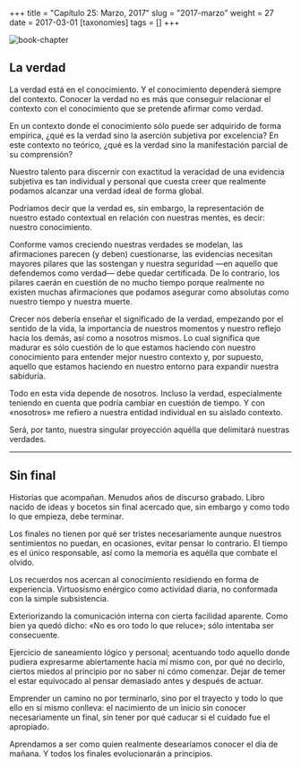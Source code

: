 +++
title = "Capítulo 25: Marzo, 2017"
slug = "2017-marzo"
weight = 27
date = 2017-03-01
[taxonomies]
tags = []
+++

![book-chapter](/images/books/oeur/25.jpg)

## La verdad

La verdad está en el conocimiento. Y el conocimiento dependerá siempre del contexto. Conocer la verdad no es más que conseguir relacionar el contexto con el conocimiento que se pretende afirmar como verdad.

En un contexto donde el conocimiento sólo puede ser adquirido de forma empírica, ¿qué es la verdad sino la aserción subjetiva por excelencia? En este contexto no teórico, ¿qué es la verdad sino la manifestación parcial de su comprensión?

Nuestro talento para discernir con exactitud la veracidad de una evidencia subjetiva es tan individual y personal que cuesta creer que realmente podamos alcanzar una verdad ideal de forma global.

Podríamos decir que la verdad es, sin embargo, la representación de nuestro estado contextual en relación con nuestras mentes, es decir: nuestro conocimiento.

Conforme vamos creciendo nuestras verdades se modelan, las afirmaciones parecen (y deben) cuestionarse, las evidencias necesitan mayores pilares que las sostengan y nuestra seguridad —en aquello que defendemos como verdad— debe quedar certificada. De lo contrario, los pilares caerán en cuestión de no mucho tiempo porque realmente no existen muchas afirmaciones que podamos asegurar como absolutas como nuestro tiempo y nuestra muerte.

Crecer nos debería enseñar el significado de la verdad, empezando por el sentido de la vida, la importancia de nuestros momentos y nuestro reflejo hacia los demás, así como a nosotros mismos. Lo cual significa que madurar es sólo cuestión de lo que estamos haciendo con nuestro conocimiento para entender mejor nuestro contexto y, por supuesto, aquello que estamos haciendo en nuestro entorno para expandir nuestra sabiduría.

Todo en esta vida depende de nosotros. Incluso la verdad, especialmente teniendo en cuenta que podría cambiar en cuestión de tiempo. Y con «nosotros» me refiero a nuestra entidad individual en su aislado contexto.

Será, por tanto, nuestra singular proyección aquélla que delimitará nuestras verdades.

---

## Sin final

Historias que acompañan. Menudos años de discurso grabado. Libro nacido de ideas y bocetos sin final acercado que, sin embargo y como todo lo que empieza, debe terminar.

Los finales no tienen por qué ser tristes necesariamente aunque nuestros sentimientos no puedan, en ocasiones, evitar pensar lo contrario. El tiempo es el único responsable, así como la memoria es aquélla que combate el olvido.

Los recuerdos nos acercan al conocimiento residiendo en forma de experiencia. Virtuosismo enérgico como actividad diaria, no conformada con la simple subsistencia.

Exteriorizando la comunicación interna con cierta facilidad aparente. Como bien ya quedó dicho: «No es oro todo lo que reluce»; sólo intentaba ser consecuente.

Ejercicio de saneamiento lógico y personal; acentuando todo aquello donde pudiera expresarme abiertamente hacia mí mismo con, por qué no decirlo, ciertos miedos al principio por no saber ni cómo comenzar. Dejar de temer el estar equivocado al pensar demasiado antes y después de actuar.

Emprender un camino no por terminarlo, sino por el trayecto y todo lo que ello en sí mismo conlleva: el nacimiento de un inicio sin conocer necesariamente un final, sin tener por qué caducar si el cuidado fue el apropiado.

Aprendamos a ser como quien realmente desearíamos conocer el día de mañana. Y todos los finales evolucionarán a principios.
